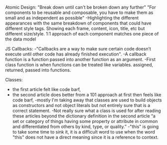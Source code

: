 Atomic Design:
"Break down until can't be broken down any further"
"For components to be reusable and composable, you have to make them as small and as independent as possible"
-Highlighting the different appearances with the same breakdown of components that could have different style tags. Showing each frame, content, icon, title, etc but different size/style. 
1:1 approach of each component matches one piece of the data model

JS Callbacks:
-"Callbacks are a way to make sure certain code doesn’t execute until other code has already finished execution".
-A callback function is a function passed into another function as an argument.
-First class function is when functions can be treated like variables. assigned, returned, passed into functions.

Classes: 
- the first article felt like code barf,
- the second article does better from a 101 approach at first then feels like code barf,
-mostly I'm taking away that classes are used to build objects as constructors and not object literals but not entirely sure that is a correct statement.
-Not really sure what a class is used for after reading these articles beyond the dictionary definition in the second article “a set or category of things having some property or attribute in common and differentiated from others by kind, type, or quality.”
-"this" is going to take some time to sink it, it is a difficult word to use when the word "this" does not have a direct meaning since it is a reference to context.
